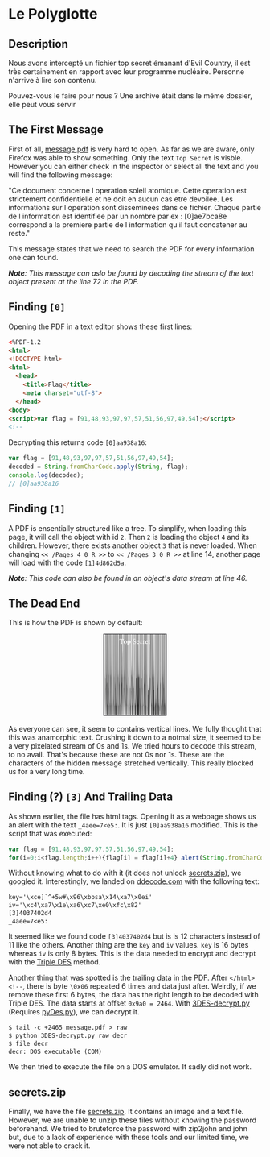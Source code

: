 # Le Polyglotte

## Description

Nous avons intercepté un fichier top secret émanant d'Evil Country, il est très certainement en rapport avec leur programme nucléaire. Personne n'arrive à lire son contenu.

Pouvez-vous le faire pour nous ? Une archive était dans le même dossier, elle peut vous servir

## The First Message

First of all, [message.pdf](./message.pdf) is very hard to open. As far as we are aware, only Firefox was able to show something. Only the text `Top Secret` is visble. However you can either check in the inspector or select all the text and you will find the following message:

"Ce document concerne l operation soleil atomique. Cette operation est strictement confidentielle et ne doit en aucun cas etre devoilee.  Les informations sur l operation sont disseminees dans ce fichier. Chaque partie de l information est identifiee par un nombre par ex :  [0]ae7bca8e correspond a la premiere partie de l information qu il faut concatener au reste."

This message states that we need to search the PDF for every information one can found.

*__Note__: This message can aslo be found by decoding the stream of the text object present at the line 72 in the PDF.*

## Finding `[0]`

Opening the PDF in a text editor shows these first lines:
```html
<%PDF-1.2
<html>
<!DOCTYPE html>
<html>
  <head>
    <title>Flag</title>
    <meta charset="utf-8">
  </head>
<body>
<script>var flag = [91,48,93,97,97,57,51,56,97,49,54];</script>
<!--
```
Decrypting this returns code `[0]aa938a16`:
```javascript
var flag = [91,48,93,97,97,57,51,56,97,49,54];
decoded = String.fromCharCode.apply(String, flag);
console.log(decoded);
// [0]aa938a16
```

## Finding `[1]`

A PDF is ensentially structured like a tree. To simplify, when loading this page, it will call the object with id `2`. Then `2` is loading the object `4` and its children. However, there exists another object `3` that is never loaded. When changing `<< /Pages 4 0 R >>` to `<< /Pages 3 0 R >>` at line 14, another page will load with the code `[1]4d862d5a`.

*__Note__: This code can also be found in an object's data stream at line 46.*

## The Dead End

This is how the PDF is shown by default:
<p align="center">
    <img width=25% src="./message_pdf.png" alt="PDF">
</p>
As everyone can see, it seem to contains vertical lines. We fully thought that this was anamorphic text. Crushing it down to a notmal size, it seemed to be a very pixelated stream of 0s and 1s. We tried hours to decode this stream, to no avail. That's because these are not 0s nor 1s. These are the characters of the hidden message stretched vertically. This really blocked us for a very long time.

## Finding (?) `[3]` And Trailing Data

As shown earlier, the file has html tags. Opening it as a webpage shows us an alert with the text `_4aee=7<e5:`. It is just `[0]aa938a16` modified. This is the script that was executed:
```javascript
var flag = [91,48,93,97,97,57,51,56,97,49,54];
for(i=0;i<flag.length;i++){flag[i] = flag[i]+4} alert(String.fromCharCode.apply(String, flag));
```

Without knowing what to do with it (it does not unlock [secrets.zip](./secrets.zip)), we googled it. Interestingly, we landed on [ddecode.com](http://ddecode.com/hexdecoder/?results=71062843c5cd79a6c544e69b2525c63a) with the following text:
```
key='\xce]`^+5w#\x96\xbbsa\x14\xa7\x0ei'
iv='\xc4\xa7\x1e\xa6\xc7\xe0\xfc\x82'
[3]4037402d4
_4aee=7<e5:
```
It seemed like we found code `[3]4037402d4` but is is 12 characters instead of 11 like the others. Another thing are the `key` and `iv` values. `key` is 16 bytes whereas `iv` is only 8 bytes. This is the data needed to encrypt and decrypt with the [Triple DES](https://en.wikipedia.org/wiki/Triple_DES) method.

Another thing that was spotted is the trailing data in the PDF. After `</html><!--`, there is byte `\0x06` repeated 6 times and data just after. Weirdly, if we remove these first 6 bytes, the data has the right length to be decoded with Triple DES. The data starts at offset `0x9a0 = 2464`. With [3DES-decrypt.py](./3DES-decrypt) (Requires [pyDes.py](https://gist.github.com/eigenein/1275094)), we can decrypt it.

```
$ tail -c +2465 message.pdf > raw
$ python 3DES-decrypt.py raw decr
$ file decr
decr: DOS executable (COM)
```

We then tried to execute the file on a DOS emulator. It sadly did not work.

## secrets.zip

Finally, we have the file [secrets.zip](./secrets.zip). It contains an image and a text file. However, we are unable to unzip these files without knowing the password beforehand. We tried to bruteforce the password with zip2john and john but, due to a lack of experience with these tools and our limited time, we were not able to crack it.